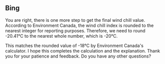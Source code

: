 ## Bing

You are right, there is one more step to get the final wind chill value. According to Environment Canada, the wind chill index is rounded to the nearest integer for reporting purposes. Therefore, we need to round -20.41°C to the nearest whole number, which is -20°C.

This matches the rounded value of -18°C by Environment Canada's calculator. I hope this completes the calculation and the explanation. Thank you for your patience and feedback. Do you have any other questions?
